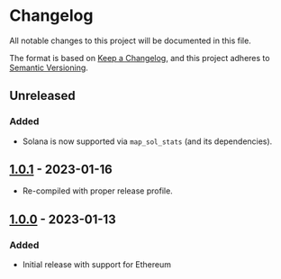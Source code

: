 # Changelog

All notable changes to this project will be documented in this file.

The format is based on [Keep a Changelog](https://keepachangelog.com/en/1.0.0/),
and this project adheres to [Semantic Versioning](https://semver.org/spec/v2.0.0.html).

## Unreleased

### Added

- Solana is now supported via `map_sol_stats` (and its dependencies).

## [1.0.1] - 2023-01-16

- Re-compiled with proper release profile.

## [1.0.0] - 2023-01-13

### Added

- Initial release with support for Ethereum

[unreleased]: https://github.com/streamingfast/substreams-monitoring-smoke-test/compare/v1.0.1...HEAD
[1.0.1]: https://github.com/streamingfast/substreams-monitoring-smoke-test/compare/v1.0.0..v1.0.1
[1.0.0]: https://github.com/streamingfast/substreams-monitoring-smoke-test/compare/v1.0.0
